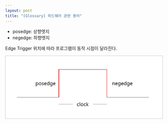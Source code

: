 ```yaml
---
layout: post
title: "[Glossary] 하드웨어 관련 용어"
---
```


* posedge: 상향엣지
* negedge: 하향엣지

Edge Trigger 위치에 따라 프로그램이 동작 시점이 달라진다.

![posedge and nedege](/images/2023-08-05-4/image1.png)